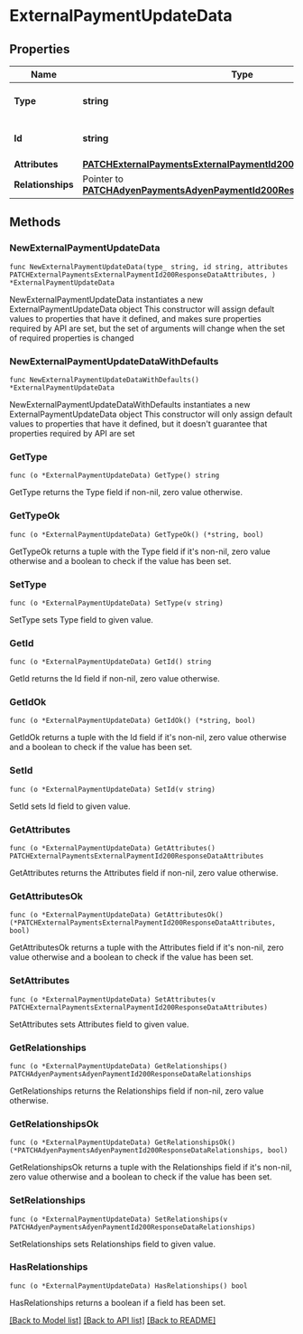 # ExternalPaymentUpdateData

## Properties

Name | Type | Description | Notes
------------ | ------------- | ------------- | -------------
**Type** | **string** | The resource&#39;s type | [default to "external_payments"]
**Id** | **string** | The resource&#39;s id | 
**Attributes** | [**PATCHExternalPaymentsExternalPaymentId200ResponseDataAttributes**](PATCHExternalPaymentsExternalPaymentId200ResponseDataAttributes.md) |  | 
**Relationships** | Pointer to [**PATCHAdyenPaymentsAdyenPaymentId200ResponseDataRelationships**](PATCHAdyenPaymentsAdyenPaymentId200ResponseDataRelationships.md) |  | [optional] 

## Methods

### NewExternalPaymentUpdateData

`func NewExternalPaymentUpdateData(type_ string, id string, attributes PATCHExternalPaymentsExternalPaymentId200ResponseDataAttributes, ) *ExternalPaymentUpdateData`

NewExternalPaymentUpdateData instantiates a new ExternalPaymentUpdateData object
This constructor will assign default values to properties that have it defined,
and makes sure properties required by API are set, but the set of arguments
will change when the set of required properties is changed

### NewExternalPaymentUpdateDataWithDefaults

`func NewExternalPaymentUpdateDataWithDefaults() *ExternalPaymentUpdateData`

NewExternalPaymentUpdateDataWithDefaults instantiates a new ExternalPaymentUpdateData object
This constructor will only assign default values to properties that have it defined,
but it doesn't guarantee that properties required by API are set

### GetType

`func (o *ExternalPaymentUpdateData) GetType() string`

GetType returns the Type field if non-nil, zero value otherwise.

### GetTypeOk

`func (o *ExternalPaymentUpdateData) GetTypeOk() (*string, bool)`

GetTypeOk returns a tuple with the Type field if it's non-nil, zero value otherwise
and a boolean to check if the value has been set.

### SetType

`func (o *ExternalPaymentUpdateData) SetType(v string)`

SetType sets Type field to given value.


### GetId

`func (o *ExternalPaymentUpdateData) GetId() string`

GetId returns the Id field if non-nil, zero value otherwise.

### GetIdOk

`func (o *ExternalPaymentUpdateData) GetIdOk() (*string, bool)`

GetIdOk returns a tuple with the Id field if it's non-nil, zero value otherwise
and a boolean to check if the value has been set.

### SetId

`func (o *ExternalPaymentUpdateData) SetId(v string)`

SetId sets Id field to given value.


### GetAttributes

`func (o *ExternalPaymentUpdateData) GetAttributes() PATCHExternalPaymentsExternalPaymentId200ResponseDataAttributes`

GetAttributes returns the Attributes field if non-nil, zero value otherwise.

### GetAttributesOk

`func (o *ExternalPaymentUpdateData) GetAttributesOk() (*PATCHExternalPaymentsExternalPaymentId200ResponseDataAttributes, bool)`

GetAttributesOk returns a tuple with the Attributes field if it's non-nil, zero value otherwise
and a boolean to check if the value has been set.

### SetAttributes

`func (o *ExternalPaymentUpdateData) SetAttributes(v PATCHExternalPaymentsExternalPaymentId200ResponseDataAttributes)`

SetAttributes sets Attributes field to given value.


### GetRelationships

`func (o *ExternalPaymentUpdateData) GetRelationships() PATCHAdyenPaymentsAdyenPaymentId200ResponseDataRelationships`

GetRelationships returns the Relationships field if non-nil, zero value otherwise.

### GetRelationshipsOk

`func (o *ExternalPaymentUpdateData) GetRelationshipsOk() (*PATCHAdyenPaymentsAdyenPaymentId200ResponseDataRelationships, bool)`

GetRelationshipsOk returns a tuple with the Relationships field if it's non-nil, zero value otherwise
and a boolean to check if the value has been set.

### SetRelationships

`func (o *ExternalPaymentUpdateData) SetRelationships(v PATCHAdyenPaymentsAdyenPaymentId200ResponseDataRelationships)`

SetRelationships sets Relationships field to given value.

### HasRelationships

`func (o *ExternalPaymentUpdateData) HasRelationships() bool`

HasRelationships returns a boolean if a field has been set.


[[Back to Model list]](../README.md#documentation-for-models) [[Back to API list]](../README.md#documentation-for-api-endpoints) [[Back to README]](../README.md)



